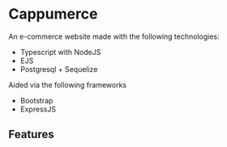 # Cappumerce

An e-commerce website made with the following technologies:
* Typescript with NodeJS
* EJS
* Postgresql + Sequelize

Aided via the following frameworks
* Bootstrap
* ExpressJS

## Features
